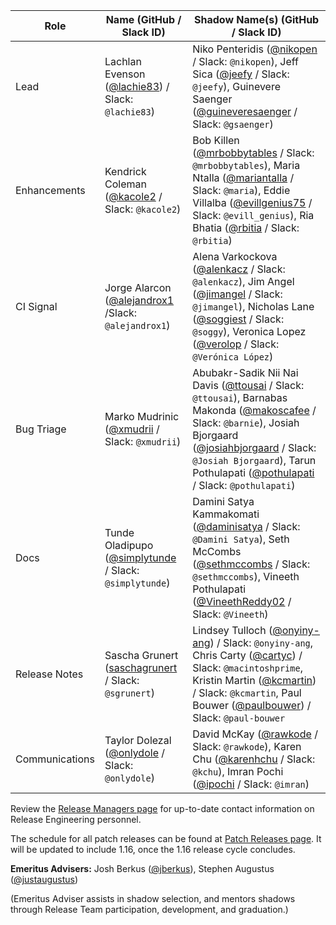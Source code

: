 | **Role** | **Name** (**GitHub / Slack ID**)  | **Shadow Name(s) (GitHub / Slack ID)** |
| ------ | ------ | ------ |
| Lead |  Lachlan Evenson ([@lachie83](https://github.com/lachie83)) / Slack: `@lachie83`) | Niko Penteridis ([@nikopen](https://github.com/nikopen) / Slack: `@nikopen`), Jeff Sica ([@jeefy](https://github.com/jeefy) / Slack: `@jeefy`), Guinevere Saenger ([@guineveresaenger](https://github.com/guineveresaenger) / Slack: `@gsaenger`) |
| Enhancements | Kendrick Coleman ([@kacole2](https://github.com/kacole2) / Slack: `@kacole2`) | Bob Killen ([@mrbobbytables](https://github.com/mrbobbytables) / Slack: `@mrbobbytables`), Maria Ntalla ([@mariantalla](https://github.com/mariantalla) / Slack: `@maria`), Eddie Villalba ([@evillgenius75](https://github.com/evillgenius75) / Slack: `@evill_genius`), Ria Bhatia ([@rbitia](https://github.com/rbitia) / Slack: `@rbitia`) |
| CI Signal | Jorge Alarcon ([@alejandrox1](https://github.com/alejandrox1) /Slack: `@alejandrox1`) | Alena Varkockova ([@alenkacz](https://github.com/alenkacz) / Slack: `@alenkacz`), Jim Angel ([@jimangel](https://github.com/jimangel) / Slack: `@jimangel`), Nicholas Lane ([@soggiest](https://github.com/soggiest) / Slack: `@soggy`), Veronica Lopez ([@verolop](https://github.com/verolop) / Slack: `@Verónica López`) |
| Bug Triage | Marko Mudrinic ([@xmudrii](https://github.com/xmudrii) / Slack: `@xmudrii`) | Abubakr-Sadik Nii Nai Davis ([@ttousai](https://github.com/ttousai) / Slack: `@ttousai`), Barnabas Makonda ([@makoscafee](https://github.com/makoscafee) / Slack: `@barnie`), Josiah Bjorgaard ([@josiahbjorgaard](https://github.com/josiahbjorgaard) / Slack: `@Josiah Bjorgaard`), Tarun Pothulapati ([@pothulapati](https://github.com/pothulapati) / Slack: `@pothulapati`) |
| Docs | Tunde Oladipupo ([@simplytunde](https://github.com/simplytunde) / Slack: `@simplytunde`) | Damini Satya Kammakomati ([@daminisatya](https://github.com/daminisatya) / Slack: `@Damini Satya`), Seth McCombs ([@sethmccombs](https://github.com/sethmccombs) / Slack: `@sethmccombs`), Vineeth Pothulapati ([@VineethReddy02](https://github.com/VineethReddy02) / Slack: `@Vineeth`) | |
| Release Notes | Sascha Grunert ([saschagrunert](https://github.com/saschagrunert) / Slack: `@sgrunert`) | Lindsey Tulloch ([@onyiny-ang](https://github.com/onyiny-ang)) / Slack: `@onyiny-ang`, Chris Carty ([@cartyc](https://github.com/cartyc)) / Slack: `@macintoshprime`, Kristin Martin ([@kcmartin](https://github.com/kcmartin)) / Slack: `@kcmartin`, Paul Bouwer ([@paulbouwer](https://github.com/paulbouwer)) / Slack: `@paul-bouwer` |
| Communications | Taylor Dolezal ([@onlydole](https://github.com/onlydole) / Slack: `@onlydole`) | David McKay ([@rawkode](https://github.com/rawkode) / Slack: `@rawkode`), Karen Chu ([@karenhchu](https://github.com/karenhchu) / Slack: `@kchu`), Imran Pochi ([@ipochi](https://github.com/ipochi) / Slack: `@imran`) |

Review the [Release Managers page](/release-managers.md) for up-to-date contact information on Release Engineering personnel.

The schedule for all patch releases can be found at [Patch Releases page](/releases/patch-releases.md). It will be updated to include 1.16, once the 1.16 release cycle concludes.

**Emeritus Advisers:** Josh Berkus   ([@jberkus](https://github.com/jberkus)), Stephen Augustus ([@justaugustus](https://github.com/justaugustus))

(Emeritus Adviser assists in shadow selection, and mentors shadows through Release Team participation, development, and graduation.)
